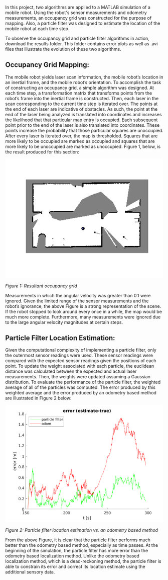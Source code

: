 In this project, two algorithms are applied to a MATLAB simulation of a mobile robot. Using the robot's sensor measurements and odometry measurements, an occupancy grid was constructed for the purpose of mapping. Also, a particle filter was designed to estimate the location of the mobile robot at each time step. 

To observe the occupancy grid and particle filter algorithms in action, download the results folder. This folder contains error plots as well as .avi files that illustrate the evolution of these two algorithms. 

## Occupancy Grid Mapping:
The mobile robot yields laser scan information, the mobile robot’s location in an inertial frame, and the mobile robot’s orientation. To accomplish the task of constructing an occupancy grid, a simple algorithm was designed. At each time step, a transformation matrix that transforms points from the robot’s frame into the inertial frame is constructed. Then, each laser in the scan corresponding to the current time step is iterated over. The points at the end of each laser are indicative of obstacles. As such, the point at the end of the laser being analyzed is translated into coordinates and increases the likelihood that that particular map entry is occupied. Each subsequent point prior to the end of the laser is also translated into coordinates. These points increase the probability that those particular squares are unoccupied. After every laser is iterated over, the map is thresholded. Squares that are more likely to be occupied are marked as occupied and squares that are more likely to be unoccupied are marked as unoccupied. Figure 1, below, is the result produced for this section:

![](results/ass2_q1.png)

*Figure 1: Resultant occupancy grid*

Measurements in which the angular velocity was greater than 0.1 were ignored. Given the limited range of the sensor measurements and the robot’s ignorance, the above Figure is a strong representation of the scene. If the robot stopped to look around every once in a while, the map would be much more complete. Furthermore, many measurements were ignored due to the large angular velocity magnitudes at certain steps.


## Particle Filter Location Estimation:
Given the computational complexity of implementing a particle filter, only the outermost sensor readings were used. These sensor readings were compared with the expected sensor readings given the positions of each point. To update the weight associated with each particle, the euclidean distance was calculated between the expected and actual laser measurements. Then, the weights were updated assuming a Gaussian distribution. To evaluate the performance of the particle filter, the weighted average of all of the particles was computed. The error produced by this weighted average and the error produced by an odometry based method are illustrated in Figure 2 below:

![](results/ass2_q2.png)

*Figure 2: Particle filter location estimation vs. an odometry based method*

From the above Figure, it is clear that the particle filter performs much better than the odometry based method, especially as time passes. At the beginning of the simulation, the particle filter has more error than the odometry based localization method. Unlike the odometry based localization method, which is a dead-reckoning method, the particle filter is able to constrain its error and correct its location estimate using the additional sensory data.